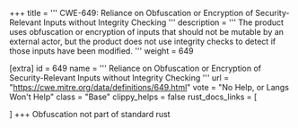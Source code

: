 +++
title = '''
CWE-649: Reliance on Obfuscation or Encryption of Security-Relevant Inputs without Integrity Checking
'''
description	= '''
The product uses obfuscation or encryption of inputs that should not be mutable by an external actor, but the product does not use integrity checks to detect if those inputs have been modified.
'''
weight = 649

[extra]
id = 649
name = '''
Reliance on Obfuscation or Encryption of Security-Relevant Inputs without Integrity Checking
'''
url = "https://cwe.mitre.org/data/definitions/649.html"
vote = "No Help, or Langs Won't Help"
class = "Base"
clippy_helps = false
rust_docs_links = [
	
]
+++
Obfuscation not part of standard rust